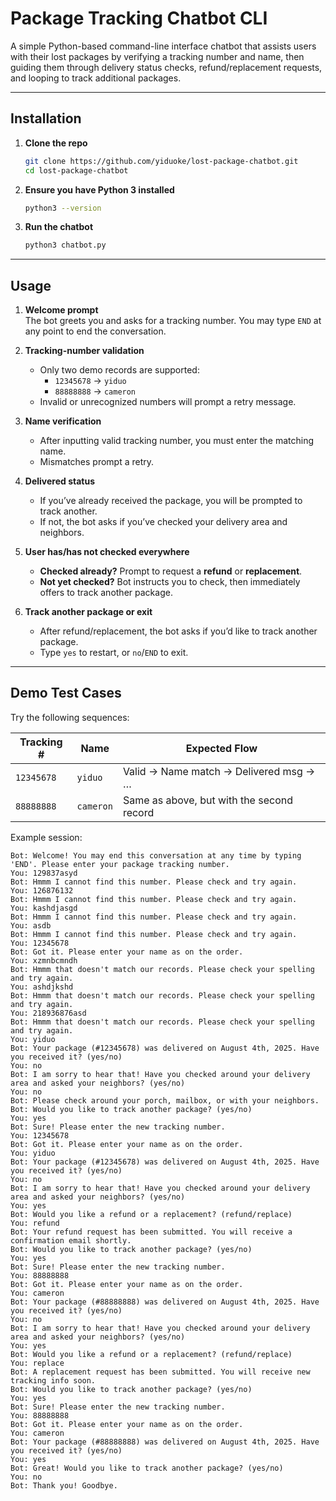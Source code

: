 # Package Tracking Chatbot CLI

A simple Python-based command-line interface chatbot that assists users with their lost packages by verifying a tracking number and name, then guiding them through delivery status checks, refund/replacement requests, and looping to track additional packages.

---

## Installation

1. **Clone the repo**  
   ```bash
   git clone https://github.com/yiduoke/lost-package-chatbot.git
   cd lost-package-chatbot
   ```

2. **Ensure you have Python 3 installed**  
   ```bash
   python3 --version
   ```

3. **Run the chatbot**  
   ```bash
   python3 chatbot.py
   ```

---

## Usage

1. **Welcome prompt**  
   The bot greets you and asks for a tracking number. You may type `END` at any point to end the conversation.

2. **Tracking-number validation**  
   - Only two demo records are supported:  
     - `12345678` → `yiduo`  
     - `88888888` → `cameron`  
   - Invalid or unrecognized numbers will prompt a retry message.

3. **Name verification**  
   - After inputting valid tracking number, you must enter the matching name.  
   - Mismatches prompt a retry.

4. **Delivered status**  
   - If you’ve already received the package, you will be prompted to track another.  
   - If not, the bot asks if you’ve checked your delivery area and neighbors.

5. **User has/has not checked everywhere**  
   - **Checked already?** Prompt to request a **refund** or **replacement**.
   - **Not yet checked?** Bot instructs you to check, then immediately offers to track another package.

6. **Track another package or exit**  
   - After refund/replacement, the bot asks if you’d like to track another package.  
   - Type `yes` to restart, or `no`/`END` to exit.

---

## Demo Test Cases

Try the following sequences:

| Tracking #  | Name      | Expected Flow                                   |
|-------------|-----------|-------------------------------------------------|
| `12345678`  | `yiduo`   | Valid → Name match → Delivered msg → …          |
| `88888888`  | `cameron` | Same as above, but with the second record       |

Example session:
```text
Bot: Welcome! You may end this conversation at any time by typing 'END'. Please enter your package tracking number.
You: 129837asyd
Bot: Hmmm I cannot find this number. Please check and try again.
You: 126876132
Bot: Hmmm I cannot find this number. Please check and try again.
You: kashdjasgd
Bot: Hmmm I cannot find this number. Please check and try again.
You: asdb
Bot: Hmmm I cannot find this number. Please check and try again.
You: 12345678
Bot: Got it. Please enter your name as on the order.
You: xzmnbcmndh
Bot: Hmmm that doesn't match our records. Please check your spelling and try again.
You: ashdjkshd
Bot: Hmmm that doesn't match our records. Please check your spelling and try again.
You: 218936876asd
Bot: Hmmm that doesn't match our records. Please check your spelling and try again.
You: yiduo
Bot: Your package (#12345678) was delivered on August 4th, 2025. Have you received it? (yes/no)
You: no
Bot: I am sorry to hear that! Have you checked around your delivery area and asked your neighbors? (yes/no)
You: no
Bot: Please check around your porch, mailbox, or with your neighbors.
Bot: Would you like to track another package? (yes/no)
You: yes
Bot: Sure! Please enter the new tracking number.
You: 12345678
Bot: Got it. Please enter your name as on the order.
You: yiduo
Bot: Your package (#12345678) was delivered on August 4th, 2025. Have you received it? (yes/no)
You: no
Bot: I am sorry to hear that! Have you checked around your delivery area and asked your neighbors? (yes/no)
You: yes
Bot: Would you like a refund or a replacement? (refund/replace)
You: refund
Bot: Your refund request has been submitted. You will receive a confirmation email shortly.
Bot: Would you like to track another package? (yes/no)
You: yes
Bot: Sure! Please enter the new tracking number.
You: 88888888
Bot: Got it. Please enter your name as on the order.
You: cameron
Bot: Your package (#88888888) was delivered on August 4th, 2025. Have you received it? (yes/no)
You: no
Bot: I am sorry to hear that! Have you checked around your delivery area and asked your neighbors? (yes/no)
You: yes
Bot: Would you like a refund or a replacement? (refund/replace)
You: replace
Bot: A replacement request has been submitted. You will receive new tracking info soon.
Bot: Would you like to track another package? (yes/no)
You: yes
Bot: Sure! Please enter the new tracking number.
You: 88888888
Bot: Got it. Please enter your name as on the order.
You: cameron
Bot: Your package (#88888888) was delivered on August 4th, 2025. Have you received it? (yes/no)
You: yes
Bot: Great! Would you like to track another package? (yes/no)
You: no
Bot: Thank you! Goodbye.
```